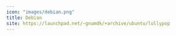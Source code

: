 ```yaml
---
icon: "images/debian.png"
title: Debian
site: https://launchpad.net/~gnumdk/+archive/ubuntu/lollypop
---
```

